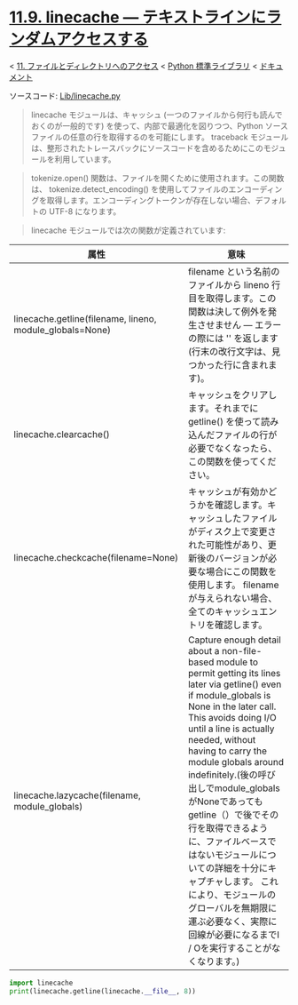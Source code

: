 # [11.9. linecache — テキストラインにランダムアクセスする](https://docs.python.jp/3/library/linecache.html)

< [11. ファイルとディレクトリへのアクセス](https://docs.python.jp/3/library/filesys.html) < [Python 標準ライブラリ](https://docs.python.jp/3/library/index.html#the-python-standard-library) < [ドキュメント](https://docs.python.jp/3/index.html)

ソースコード: [Lib/linecache.py](https://github.com/python/cpython/tree/3.6/Lib/linecache.py)

> linecache モジュールは、キャッシュ (一つのファイルから何行も読んでおくのが一般的です) を使って、内部で最適化を図りつつ、Python ソースファイルの任意の行を取得するのを可能にします。 traceback モジュールは、整形されたトレースバックにソースコードを含めるためにこのモジュールを利用しています。

> tokenize.open() 関数は、ファイルを開くために使用されます。この関数は、 tokenize.detect_encoding() を使用してファイルのエンコーディングを取得します。エンコーディングトークンが存在しない場合、デフォルトの UTF-8 になります。

> linecache モジュールでは次の関数が定義されています:

属性|意味
----|----
linecache.getline(filename, lineno, module_globals=None)|filename という名前のファイルから lineno 行目を取得します。この関数は決して例外を発生させません — エラーの際には '' を返します (行末の改行文字は、見つかった行に含まれます)。
linecache.clearcache()|キャッシュをクリアします。それまでに getline() を使って読み込んだファイルの行が必要でなくなったら、この関数を使ってください。
linecache.checkcache(filename=None)|キャッシュが有効かどうかを確認します。キャッシュしたファイルがディスク上で変更された可能性があり、更新後のバージョンが必要な場合にこの関数を使用します。 filename が与えられない場合、全てのキャッシュエントリを確認します。
linecache.lazycache(filename, module_globals)|Capture enough detail about a non-file-based module to permit getting its lines later via getline() even if module_globals is None in the later call. This avoids doing I/O until a line is actually needed, without having to carry the module globals around indefinitely.(後の呼び出しでmodule_globalsがNoneであってもgetline（）で後でその行を取得できるように、ファイルベースではないモジュールについての詳細を十分にキャプチャします。 これにより、モジュールのグローバルを無期限に運ぶ必要なく、実際に回線が必要になるまでI / Oを実行することがなくなります。)

```python
import linecache
print(linecache.getline(linecache.__file__, 8))
```

